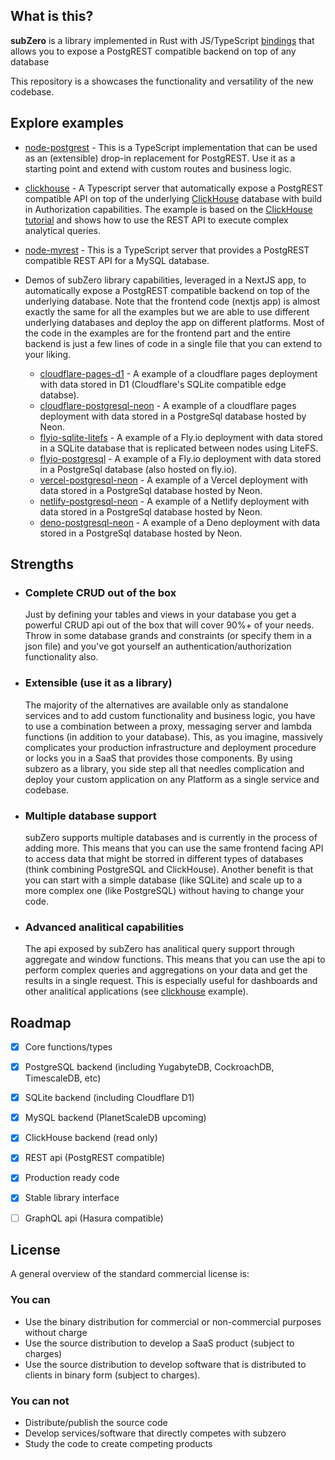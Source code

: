 ## What is this?

**subZero** is a library implemented in Rust with JS/TypeScript [bindings](https://www.npmjs.com/package/@subzerocloud/nodejs) that allows you to expose a PostgREST compatible backend on top of any database

This repository is a showcases the functionality and versatility of the new codebase.

## Explore examples
- [node-postgrest](node-postgrest) - This is a TypeScript implementation that can be used as an (extensible) drop-in replacement for PostgREST. Use it as a starting point and extend with custom routes and business logic.

- [clickhouse](clickhouse) - A Typescript server that automatically expose a PostgREST compatible API on top of the underlying [ClickHouse](https://clickhouse.com/) database with build in Authorization capabilities. The example is based on the [ClickHouse tutorial](https://clickhouse.com/docs/en/tutorial/) and shows how to use the REST API to execute complex analytical queries.

- [node-myrest](node-myrest) - This is a TypeScript server that provides a PostgREST compatible REST API for a MySQL database.


- Demos of subZero library capabilities, leveraged in a NextJS app, to automatically expose a PostgREST compatible backend on top of the underlying database. Note that the frontend code (nextjs app) is almost exactly the same for all the examples but we are able to use different underlying databases and deploy the app on different platforms. Most of the code in the examples are for the frontend part and the entire backend is just a few lines of code in a single file that you can extend to your liking.

    - [cloudflare-pages-d1](cloudflare-pages-D1) - A example of a cloudflare pages deployment with data stored in D1 (Cloudflare's SQLite compatible edge databse).
    - [cloudflare-postgresql-neon](cloudflare-postgresql-neon) - A example of a cloudflare pages deployment with data stored in a PostgreSql database hosted by Neon.
    - [flyio-sqlite-litefs](flyio-sqlite-litefs) - A example of a Fly.io deployment with data stored in a SQLite database that is replicated between nodes using LiteFS.
    - [flyio-postgresql](flyio-postgresql) - A example of a Fly.io deployment with data stored in a PostgreSql database (also hosted on fly.io).
    - [vercel-postgresql-neon](vercel-postgresql-neon) - A example of a Vercel deployment with data stored in a PostgreSql database hosted by Neon.
    - [netlify-postgresql-neon](netlify-postgresql-neon) - A example of a Netlify deployment with data stored in a PostgreSql database hosted by Neon.
    - [deno-postgresql-neon](deno-postgresql-neon) - A example of a Deno deployment with data stored in a PostgreSql database hosted by Neon.




## Strengths

- ### Complete CRUD out of the box
    Just by defining your tables and views in your database you get a powerful CRUD api out of the box that will cover 90%+ of your needs. Throw in some database grands and constraints (or specify them in a json file) and you've got yourself an authentication/authorization functionality also.
- ### Extensible (use it as a library)
    The majority of the alternatives are available only as standalone services and to add custom functionality and business logic, you have to use a combination between a proxy, messaging server and lambda functions (in addition to your database). This, as you imagine, massively complicates your production infrastructure and deployment procedure or locks you in a SaaS that provides those components. By using subzero as a library, you side step all that needles complication and deploy your custom application on any Platform as a single service and codebase.

- ### Multiple database support
    subZero supports multiple databases and is currently in the process of adding more. This means that you can use the same frontend facing API to access data that might be storred in different types of databases (think combining PostgreSQL and ClickHouse). Another benefit is that you can start with a simple database (like SQLite) and scale up to a more complex one (like PostgreSQL) without having to change your code.
- ### Advanced analitical capabilities
    The api exposed by subZero has analitical query support through aggregate and window functions. This means that you can use the api to perform complex queries and aggregations on your data and get the results in a single request. This is especially useful for dashboards and other analitical applications (see [clickhouse](clickhouse) example).

## Roadmap
- [x] Core functions/types
- [x] PostgreSQL backend (including YugabyteDB, CockroachDB, TimescaleDB, etc)
- [x] SQLite backend (including Cloudflare D1)
- [x] MySQL backend (PlanetScaleDB upcoming)
- [x] ClickHouse backend (read only)
- [x] REST api (PostgREST compatible)
- [x] Production ready code
- [x] Stable library interface
- [ ] GraphQL api (Hasura compatible)




## License
A general overview of the standard commercial license is:
### You can
- Use the binary distribution for commercial or non-commercial purposes without charge 
- Use the source distribution to develop a SaaS product (subject to charges)
- Use the source distribution to develop software that is distributed to clients in binary form (subject to charges).
### You can not
- Distribute/publish the source code
- Develop services/software that directly competes with subzero
- Study the code to create competing products

